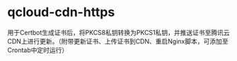 # qcloud-cdn-https
用于Certbot生成证书后，将PKCS8私钥转换为PKCS1私钥，并推送证书至腾讯云CDN上进行更新。（附带更新证书、上传证书到CDN、重启Nginx脚本，可添加至Crontab中定时运行）
